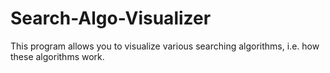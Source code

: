 # Search-Algo-Visualizer
This program allows you to visualize various searching algorithms, i.e. how these algorithms work.
